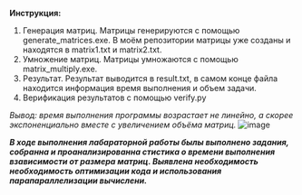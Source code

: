**Инструкция:**
1) Генерация матриц. Матрицы генерируются с помощью generate_matrices.exe. В моём репозитории матрицы уже созданы и находятся в matrix1.txt и matrix2.txt.
2) Умножение матриц. Матрицы умножаются с помощью matrix_multiply.exe. 
3) Результат. Результат выводится в result.txt, в самом конце файла находится информация время выполнения и объем задачи. 
4) Верификация результатов с помощью verify.py

*Вывод: время выполнения программы возрастает не линейно, а скорее экспоненциально вместе с увеличением объёма матриц.*
![image](https://github.com/user-attachments/assets/114b7394-9ace-4d4a-ae33-36b991c521f2)


***В ходе выполнения лабараторной работы былы выполнено задания, собранна и проанализированна стистика о времени выполнения взависимости от размера матриц. Выявлена необходимость необходимость оптимизации кода и использования парапараллелизации вычислени.***
